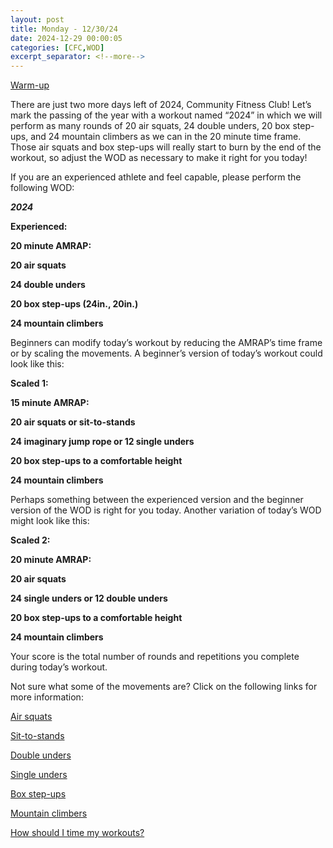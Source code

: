 ```yaml
---
layout: post
title: Monday - 12/30/24
date: 2024-12-29 00:00:05
categories: [CFC,WOD]
excerpt_separator: <!--more-->
---
```


[Warm-up](https://communityfitnessclub.wixsite.com/website/post/basic-full-body-warm-up) 

There are just two more days left of 2024, Community Fitness Club! Let’s mark the passing of the year with a workout named “2024” in which we will perform as many rounds of 20 air squats, 24 double unders, 20 box step-ups, and 24 mountain climbers as we can in the 20 minute time frame. Those air squats and box step-ups will really start to burn by the end of the workout, so adjust the WOD as necessary to make it right for you today!

If you are an experienced athlete and feel capable, please perform the following WOD:

***2024***

**Experienced:**

**20 minute AMRAP:**

**20 air squats**

**24 double unders**

**20 box step-ups (24in., 20in.)**

**24 mountain climbers**
<!--more-->

Beginners can modify today’s workout by reducing the AMRAP’s time frame or by scaling the movements. A beginner’s version of today’s workout could look like this:

**Scaled 1:**

**15 minute AMRAP:**

**20 air squats or sit-to-stands**

**24 imaginary jump rope or 12 single unders**

**20 box step-ups to a comfortable height**

**24 mountain climbers**

Perhaps something between the experienced version and the beginner version of the WOD is right for you today. Another variation of today’s WOD might look like this:

**Scaled 2:**

**20 minute AMRAP:**

**20 air squats**

**24 single unders or 12 double unders**

**20 box step-ups to a comfortable height**

**24 mountain climbers**

Your score is the total number of rounds and repetitions you complete during today’s workout. 

Not sure what some of the movements are? Click on the following links for more information:

[Air squats](https://communityfitnessclub.wixsite.com/website/post/air-squat)

[Sit-to-stands](https://www.youtube.com/watch?v=vNq9vtEXksc)

[Double unders](https://communityfitnessclub.wixsite.com/website/post/double-unders)

[Single unders](https://www.youtube.com/watch?v=hCuXYrTOMxI)

[Box step-ups](https://www.youtube.com/watch?v=5qjqDHOUh-A)

[Mountain climbers](https://www.youtube.com/watch?v=nmwgirgXLYM)

[How should I time my workouts?](https://communityfitnessclub.wixsite.com/website/post/how-should-i-time-my-workouts)
